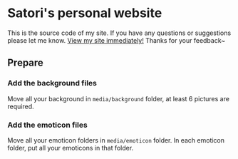 # Satori's personal website
This is the source code of my site. If you have any questions or suggestions please let me know.
[View my site immediately!][1]
Thanks for your feedback~


## Prepare
### Add the background files
Move all your background in `media/background` folder, at least 6 pictures are required.
### Add the emoticon files
Move all your emoticon folders in `media/emoticon` folder. In each emoticon folder, put all your emoticons in that folder.

  [1]: http://chongliu.me

